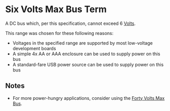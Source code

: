# Six Volts Max Bus Term
A DC bus which, per this specification, cannot exceed 6 [Volts](../../volt.md).

This range was chosen for these following reasons:
* Voltages in the specified range are supported by most low-voltage development boards
* A simple 4x AA or AAA enclosure can be used to supply power on this bus
* A standard-fare USB power source can be used to supply power on this bus

## Notes
* For more power-hungry applications, consider using the [Forty Volts Max Bus](../forty-volts-max/README.md).

